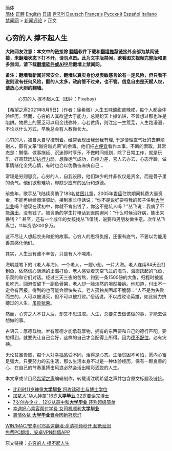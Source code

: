  <!-- 面包屑导航 --> <div class="breadcrumb"><!-- GTranslate: https://gtranslate.io/ -->  <div class="switcher notranslate">  <div class="selected">  <a href="#" onclick="return false;"> 简体</a>  </div>  <div class="option">  <a href="https://www.bannedbook.org" onclick="doGTranslate('zh-CN|zh-CN');jQuery('div.switcher div.selected a').html(jQuery(this).html());return false;" title="简体中文" class="nturl selected"> 简体</a>  <a href="https://www.bannedbook.org/zh-tw/" onclick="doGTranslate('zh-CN|zh-TW');jQuery('div.switcher div.selected a').html(jQuery(this).html());return false;" title="繁體中文" class="nturl"> 正體</a>  <a href="https://www.bannedbook.org/en/" onclick="doGTranslate('zh-CN|en');jQuery('div.switcher div.selected a').html(jQuery(this).html());return false;" title="English" class="nturl"> English</a>  <a href="https://www.bannedbook.org/ja/" onclick="doGTranslate('zh-CN|ja');jQuery('div.switcher div.selected a').html(jQuery(this).html());return false;" title="日本語" class="nturl"> 日語</a>  <a href="https://www.bannedbook.org/ko/" onclick="doGTranslate('zh-CN|ko');jQuery('div.switcher div.selected a').html(jQuery(this).html());return false;" title="한국어" class="nturl"> 한국어</a>  <a href="https://www.bannedbook.org/de/" onclick="doGTranslate('zh-CN|de');jQuery('div.switcher div.selected a').html(jQuery(this).html());return false;" title="Deutsch" class="nturl"> Deutsch</a>  <a href="https://www.bannedbook.org/fr/" onclick="doGTranslate('zh-CN|fr');jQuery('div.switcher div.selected a').html(jQuery(this).html());return false;" title="Français" class="nturl"> Français</a>  <a href="https://www.bannedbook.org/ru/" onclick="doGTranslate('zh-CN|ru');jQuery('div.switcher div.selected a').html(jQuery(this).html());return false;" title="Русский" class="nturl"> Русский</a>  <a href="https://www.bannedbook.org/es/" onclick="doGTranslate('zh-CN|es');jQuery('div.switcher div.selected a').html(jQuery(this).html());return false;" title="Español" class="nturl"> Español</a>  <a href="https://www.bannedbook.org/it/" onclick="doGTranslate('zh-CN|it');jQuery('div.switcher div.selected a').html(jQuery(this).html());return false;" title="Italiano" class="nturl"> Italiano</a>  </div>  </div>      <div class='breadcrumb-sub'><!-- Breadcrumb NavXT 6.3.0 --> <a href="https://www.bannedbook.org/" class="home">禁闻网</a> &gt; <a href="https://www.bannedbook.org/bnews/comments/" class="category">新闻评论</a> &gt; 正文</div></div><h2>心穷的人 撑不起人生</h2> <p class="notice"><b>大陆网友注意：本文中的链接除 <a href="https://github.com/bannedbook/fanqiang" >翻墙</a>软件下载和<a href="https://github.com/killgcd/justmysocks/blob/master/README.md">翻墙推荐</a>链接外全部为禁网链接，未翻墙状态下打不开，请勿点击。此为文字版禁闻，欲看图文视频完整版和更多禁闻，请下载<a href="https://github.com/bannedbook/fanqiang">翻墙软件或APP</a>后翻墙上禁闻网。</p><p>备注：翻墙看新闻非常安全，翻墙以真实身份发表敏感言论有一定风险，但只看不说则没有任何风险，翻的人太多，政府管不过来，也不管。信息自由是天赋人权，请放心大胆的翻墙。</b></p>  <div class="entry"> <figure><figcaption>心穷的人 撑不起人生（图片：Pixabay）</figcaption></figure> <p>【<span class='wp_keywordlink_affiliate'><a href="https://www.soundofhope.org" title="希望之声" target="_blank">希望之声</a></span>2021年8月5日】（作者：徐希微）人生五味酸甜苦辣咸，每个人都会体验经历。然而，心穷的人其欲望大于能力，总期盼天上掉馅饼，不曾想过那也许是陷阱。物质上的匮乏可以用金钱弥补，心若贫瘠，则注定一生荒芜，人生路漫漫，不论以什么方式，早晚总会有人教你长大。</p> <p>心穷的人，被自大自卑控制着。经常表现出我弱我有理, 于是便理直气壮的去麻烦别人，颇有文革“越穷越光荣”的余毒。他们把<a href="https://www.bannedbook.org/bnews/tag/%E5%8D%A0%E4%BE%BF%E5%AE%9C/" class="st_tag internal_tag" rel="tag" title="标签 占便宜 下的日志">占便宜</a>看作本事，不断的索取。其常态是：懒惰、做事拖延、沉迷即时享乐，不做时间规划，除了日常工作，就是玩乐，好高骛远却<a href="https://www.bannedbook.org/bnews/tag/%E6%89%A7%E8%A1%8C%E5%8A%9B/" class="st_tag internal_tag" rel="tag" title="标签 执行力 下的日志">执行力</a>弱，想靠运气成功，自控力差，喜人云亦云，心态浮躁，做事情绪化全凭心情，有时也会以伪勤奋麻痹自己…</p> <p>常理是穷则思变，心穷的人，自我设限，他们缺少的并非仅仅是资金，而是骨子里的勇气。他们欲壑难填，却缺少应有的品行和道德。</p>  <p>前些年，歌手丛飞陆续资助了183名<a href="https://www.bannedbook.org/bnews/tag/%E8%B4%AB%E5%9B%B0%E5%84%BF%E7%AB%A5/" class="st_tag internal_tag" rel="tag" title="标签 贫困儿童 下的日志">贫困儿童</a>，2005年<a href="https://www.bannedbook.org/bnews/tag/%E8%83%83%E7%99%8C/" class="st_tag internal_tag" rel="tag" title="标签 胃癌 下的日志">胃癌</a>住院期间耗费大量资金，不能再继续商演资助，接到家长电话说：“你不是说好要将我的孩子供到<a href="https://www.bannedbook.org/bnews/tag/%E5%A4%A7%E5%AD%A6%E6%AF%95%E4%B8%9A/" class="st_tag internal_tag" rel="tag" title="标签 大学毕业 下的日志">大学毕业</a>吗？他现在读初中，你就不肯出钱了，你这不是坑人吗？”丛飞说：我病了不能<span class='wp_keywordlink_affiliate'><a href="https://zh-cn.shenyunperformingarts.org/" title="演出" target="_blank">演出</a></span>，没有钱了。被资助的学生打电话到医院询问：“什么时候治好病，能出来挣钱？” 甚至，还有一个成年的女孩找丛飞借钱，说要和男朋友做生意。次年丛飞离世，11年资助300多万。</p> <p>这不尽让人想起农夫和蛇的故事。心穷人的恩将仇报，还很有底气，不要以为能用善意感化他们。</p> <p>其实，人生没有谁不辛苦，只是有人不喊疼。</p>  <p>海明威笔下的《老人与海》，一个老人，一艘小船，一片大海。老人连续84天没打到鱼，依然信心满满的出海打鱼，老人感受着天空飞过的海鸟，海面跃起的飞鱼，乐观的和它们对话。经过三天三夜的苦熬，钓到一条1500磅的大鱼，归程时被鲨鱼吃光，回港仅留下一副鱼骨架，老人却一脸淡然的坦然接纳。他知道，付出不一定会有回报，得到的也可能会很快失去。老人孤独贫困却不脆弱：“人不是为失败而生的，人可以被消灭，但不可以被打败。”俗话说，不以成败论英雄，如此努力拚搏过的人生，<a href="https://www.bannedbook.org/bnews/tag/%E8%99%BD%E8%B4%A5%E7%8A%B9%E8%8D%A3/" class="st_tag internal_tag" rel="tag" title="标签 虽败犹荣 下的日志">虽败犹荣</a>。</p> <p>然而，心穷之人不甘人后，却又不思进取。人生，总要先去做该做的事，才能去做想做的事。</p> <p>古语云：厚德载物。唯有厚德才能承载厚物，拥有的东西要和自己的德行匹配。要想得到，就要先让自己变好，这样的自己才会配得上所得。因为<a href="https://www.bannedbook.org/bnews/tag/%E5%BE%B7%E4%B8%8D%E9%85%8D%E4%BD%8D/" class="st_tag internal_tag" rel="tag" title="标签 德不配位 下的日志">德不配位</a>，必有灾殃。</p>  <p>无论贫富贵贱，每个人对<a href="https://www.bannedbook.org/bnews/tag/%E5%B9%B8%E7%A6%8F%E6%84%9F/" class="st_tag internal_tag" rel="tag" title="标签 幸福感 下的日志">幸福感</a>受不同，活得是心态。生活贫困不可怕，愿内心富足强大，只要努力的去生活，那么生活本身不过是一种体验经历，保有一颗良善的心，在自己的节奏里搏击风浪必然会活出精彩洒脱的人生。</p> <p>本文章或节目经<a href="https://www.bannedbook.org/bnews/tag/%e5%b8%8c%e6%9c%9b%e4%b9%8b%e5%a3%b0/" class="st_tag internal_tag" rel="tag" title="标签 希望之声 下的日志">希望之声</a>编辑制作，转载请注明希望之声并包含原文标题及链接。 </p> <ul class='op-related-articles' title='相关阅读'> <li><a href='https://www.bannedbook.org/bnews/comments/20210706/1581773.html' target='_blank'>比利时11岁神童<b>大学毕业</b> 将攻读硕士与博士学位</a></li> <li><a href='https://www.bannedbook.org/bnews/lifebaike/20210624/1573080.html' target='_blank'>加拿大"华人神童"16岁<b>大学毕业</b> 22岁要读完博士</a></li> <li><a href='https://www.bannedbook.org/bnews/cnnews/20210611/1564452.html' target='_blank'>7岁创办企业，12岁从高中和<b>大学毕业</b> 还称超级简单</a></li> <li><a href='https://www.bannedbook.org/bnews/lifebaike/20210605/1560543.html' target='_blank'>幸遇好心乘客帮付学费 女司机顺利<b>大学毕业</b></a></li> <li><a href='https://www.bannedbook.org/bnews/worldnews/usa/20210601/1557681.html' target='_blank'>离情依依 <b>大学毕业</b>舞会因新冠熄灯</a></li> </ul> <p class="texttj"> <a href="https://github.com/bannedbook/fanqiang/wiki/V2ray%E6%9C%BA%E5%9C%BA" target="_blank">WIN/MAC/安卓/iOS高速翻墙:高清视频秒开,超低延迟</a><br/> <a href="https://github.com/bannedbook/fanqiang/wiki/%E7%A6%81%E9%97%BB%E7%BD%91%E5%AE%89%E5%8D%93%E7%BF%BB%E5%A2%99%E6%96%B0%E9%97%BBAPP" target="_blank">免费PC翻墙、安卓VPN翻墙APP</a></p> <p>原文链接：<a class="src_link"  href="https://www.soundofhope.org/post/532529" target="_blank">心穷的人 撑不起人生</a></p><a name='sharetosocial'></a>  <div style="margin-bottom:5px;padding-bottom:5px;clear:both"> <div id="archive-pix-1" class="banner-ads"> <!-- AuctionX Display platform tag START --> <div id="26318x728x90x621x_ADSLOT2" clicktrack="%%CLICK_URL_ESC%%"></div> <!-- AuctionX Display platform tag END --> </div> <div id="archive-pix-2" class="banner-ads"> <!-- AuctionX Display platform tag START --> <div id="26315x300x250x621x_ADSLOT2" clicktrack="%%CLICK_URL_ESC%%"></div> <!-- AuctionX Display platform tag END --> </div> </div>  <div id="archive-pix-1" class="banner-ads"> <!-- AuctionX Display platform tag START --> <div id="26318x728x90x621x_ADSLOT3" clicktrack="%%CLICK_URL_ESC%%"></div> <!-- AuctionX Display platform tag END --> </div> </div><!--END ENTRY--> 